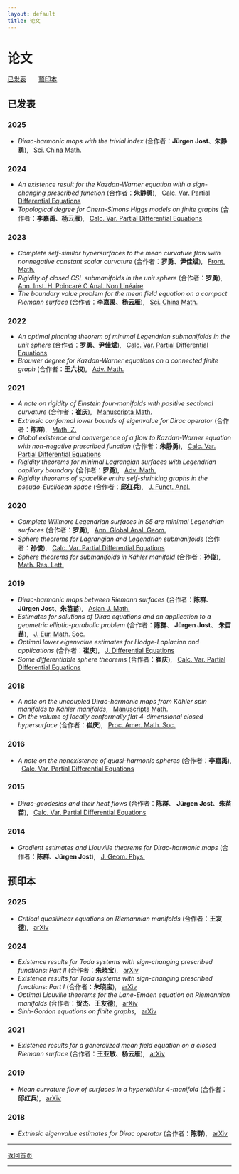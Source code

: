 ```yaml
---
layout: default
title: 论文
---
```


# 论文 
[已发表](#已发表) &nbsp; &nbsp; &nbsp; [预印本](#预印本) 

## 已发表 
### 2025
- <em>Dirac-harmonic maps with the trivial index</em> (合作者：<strong>Jürgen Jost</strong>、<strong>朱静勇</strong>), &nbsp; [Sci. China Math.](https://doi.org/10.1007/s11425-023-2283-0)

### 2024
- <em>An existence result for the Kazdan-Warner equation with a sign-changing prescribed function</em> (合作者：<strong>朱静勇</strong>), &nbsp; [Calc. Var. Partial Differential Equations](https://doi.org/10.1007/s00526-023-02659-4)
- <em>Topological degree for Chern-Simons Higgs models on finite graphs</em> (合作者：<strong>李嘉禹</strong>、<strong>杨云雁</strong>), &nbsp; [Calc. Var. Partial Differential Equations](https://doi.org/10.1007/s00526-024-02706-8)

### 2023
- <em>Complete self-similar hypersurfaces to the mean curvature flow with nonnegative constant scalar curvature</em> (合作者：<strong>罗勇</strong>、<strong>尹佳斌</strong>), &nbsp; [Front. Math.](https://doi.org/10.1007/s11464-021-0229-x)
- <em>Rigidity of closed CSL submanifolds in the unit sphere</em> (合作者：<strong>罗勇</strong>), &nbsp; [Ann. Inst. H. Poincaré C Anal. Non Linéaire](https://doi.org/10.4171/aihpc/50)
- <em>The boundary value problem for the mean field equation on a compact Riemann surface</em> (合作者：<strong>李嘉禹</strong>、<strong>杨云雁</strong>), &nbsp; [Sci. China Math.](https://doi.org/10.1007/s11425-021-1962-5)

### 2022
- <em>An optimal pinching theorem of minimal Legendrian submanifolds in the unit sphere</em> (合作者：<strong>罗勇</strong>、<strong>尹佳斌</strong>), &nbsp; [Calc. Var. Partial Differential Equations](https://doi.org/10.1007/s00526-022-02304-6)
- <em>Brouwer degree for Kazdan-Warner equations on a connected finite graph</em> (合作者：<strong>王六权</strong>), &nbsp; [Adv. Math.](https://doi.org/10.1016/j.aim.2022.108422)

### 2021
- <em>A note on rigidity of Einstein four-manifolds with positive sectional curvature</em> (合作者：<strong>崔庆</strong>), &nbsp; [Manuscripta Math.](https://doi.org/10.1007/s00229-020-01217-y)
- <em>Extrinsic conformal lower bounds of eigenvalue for Dirac operator</em> (合作者：<strong>陈群</strong>), &nbsp; [Math. Z.](https://doi.org/10.1007/s00209-020-02573-x)
- <em>Global existence and convergence of a flow to Kazdan-Warner equation with non-negative prescribed function</em> (合作者：<strong>朱静勇</strong>), &nbsp; [Calc. Var. Partial Differential Equations](https://doi.org/10.1007/s00526-020-01873-8)
- <em>Rigidity theorems for minimal Lagrangian surfaces with Legendrian capillary boundary</em> (合作者：<strong>罗勇</strong>), &nbsp; [Adv. Math.](https://doi.org/10.1016/j.aim.2021.108124)
- <em>Rigidity theorems of spacelike entire self-shrinking graphs in the pseudo-Euclidean space</em> (合作者：<strong>邱红兵</strong>), &nbsp; [J. Funct. Anal.](https://doi.org/10.1016/j.jfa.2021.109189)

### 2020
- <em>Complete Willmore Legendrian surfaces in S5 are minimal Legendrian surfaces</em> (合作者：<strong>罗勇</strong>), &nbsp; [Ann. Global Anal. Geom.](https://doi.org/10.1007/s10455-020-09719-4)
- <em>Sphere theorems for Lagrangian and Legendrian submanifolds</em> (合作者：<strong>孙俊</strong>), &nbsp; [Calc. Var. Partial Differential Equations](https://doi.org/10.1007/s00526-020-01797-3)
- <em>Sphere theorems for submanifolds in Kähler manifold</em> (合作者：<strong>孙俊</strong>), &nbsp; [Math. Res. Lett.](https://dx.doi.org/10.4310/MRL.2020.v27.n4.a10)

### 2019
- <em>Dirac-harmonic maps between Riemann surfaces</em> (合作者：<strong>陈群</strong>、 <strong>Jürgen Jost</strong>、<strong>朱苗苗</strong>), &nbsp; [Asian J. Math.](https://dx.doi.org/10.4310/AJM.2019.v23.n1.a6)
- <em>Estimates for solutions of Dirac equations and an application to a geometric elliptic-parabolic problem</em> (合作者：<strong>陈群</strong>、 <strong>Jürgen Jost</strong>、 <strong>朱苗苗</strong>), &nbsp; [J. Eur. Math. Soc.](https://doi.org/10.4171/JEMS/847)
- <em>Optimal lower eigenvalue estimates for Hodge-Laplacian and applications</em> (合作者：<strong>崔庆</strong>), &nbsp; [J. Differential Equations](https://doi.org/10.1016/j.jde.2018.12.032)
- <em>Some differentiable sphere theorems</em> (合作者：<strong>崔庆</strong>), &nbsp; [Calc. Var. Partial Differential Equations](https://doi.org/10.1007/s00526-019-1487-2)

### 2018
- <em>A note on the uncoupled Dirac-harmonic maps from Kähler spin manifolds to Kähler manifolds</em>, &nbsp; [Manuscripta Math.](https://doi.org/10.1007/s00229-017-0941-8)
- <em>On the volume of locally conformally flat 4-dimensional closed hypersurface</em> (合作者：<strong>崔庆</strong>), &nbsp; [Proc. Amer. Math. Soc.](https://doi.org/10.1090/proc/13855)

### 2016
- <em>A note on the nonexistence of quasi-harmonic spheres</em> (合作者：<strong>李嘉禹</strong>), &nbsp; [Calc. Var. Partial Differential Equations](https://doi.org/10.1007/s00526-016-1076-6)

### 2015
- <em>Dirac-geodesics and their heat flows</em> (合作者：<strong>陈群</strong>、 <strong>Jürgen Jost</strong>、<strong>朱苗苗</strong>), &nbsp; [Calc. Var. Partial Differential Equations](https://doi.org/10.1007/s00526-015-0877-3)

### 2014
- <em>Gradient estimates and Liouville theorems for Dirac-harmonic maps</em> (合作者：<strong>陈群</strong>、<strong>Jürgen Jost</strong>), &nbsp; [J. Geom. Phys.](http://dx.doi.org/10.1016/j.geomphys.2013.10.011)
  
## 预印本 
### 2025
- <em>Critical quasilinear equations on Riemannian manifolds</em> (合作者：<strong>王友德</strong>), &nbsp; [arXiv](https://doi.org/10.48550/arXiv.2502.08495)

### 2024
- <em>Existence results for Toda systems with sign-changing prescribed functions: Part II</em> (合作者：<strong>朱晓宝</strong>), &nbsp; [arXiv](https://doi.org/10.48550/arXiv.2412.07537)
- <em>Existence results for Toda systems with sign-changing prescribed functions: Part I</em> (合作者：<strong>朱晓宝</strong>), &nbsp; [arXiv](https://doi.org/10.48550/arXiv.2412.05578)
- <em>Optimal Liouville theorems for the Lane-Emden equation on Riemannian manifolds</em> (合作者：<strong>贺杰</strong>、<strong>王友德</strong>), &nbsp; [arXiv](https://doi.org/10.48550/arXiv.2411.06956)
- <em>Sinh-Gordon equations on finite graphs</em>, &nbsp; [arXiv](https://doi.org/10.48550/arXiv.2406.17166)

### 2021
- <em>Existence results for a generalized mean field equation on a closed Riemann surface</em> (合作者：<strong>王亚敏</strong>、<strong>杨云雁</strong>), &nbsp; [arXiv](https://doi.org/10.48550/arXiv.2101.03859)

### 2019
- <em>Mean curvature flow of surfaces in a hyperkähler 4-manifold</em> (合作者：<strong>邱红兵</strong>), &nbsp; [arXiv](https://doi.org/10.48550/arXiv.1902.00645)

### 2018
- <em>Extrinsic eigenvalue estimates for Dirac operator</em> (合作者：<strong>陈群</strong>), &nbsp; [arXiv](https://doi.org/10.48550/arXiv.1810.07342)

---
[返回首页](index.md)

---

